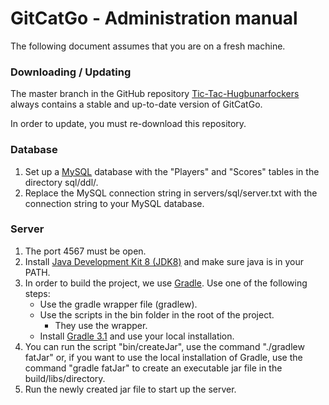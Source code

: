 # GitCatGo - Administration manual

The following document assumes that you are on a fresh machine.

### Downloading / Updating

The master branch in the GitHub repository [Tic-Tac-Hugbunarfockers](https://github.com/Hugbunarfockers/Tic-Tac-Hugbunarfockers) always contains a stable and up-to-date version of GitCatGo.

In order to update, you must re-download this repository.

### Database

 1. Set up a [MySQL](http://dev.mysql.com/downloads/) database with the "Players" and "Scores" tables in the directory sql/ddl/.
 2. Replace the MySQL connection string in servers/sql/server.txt with the connection string to your MySQL database.

### Server

 1. The port 4567 must be open.
 2. Install [Java Development Kit 8 (JDK8)](http://www.oracle.com/technetwork/java/javase/downloads/jdk8-downloads-2133151.html) and make sure java is in your PATH.
 3. In order to build the project, we use [Gradle](https://gradle.org/). Use one of the following steps:
	* Use the gradle wrapper file (gradlew).
	* Use the scripts in the bin folder in the root of the project.
		* They use the wrapper.
	* Install [Gradle 3.1](https://gradle.org/gradle-download/) and use your local installation.
 4. You can run the script "bin/createJar", use the command "./gradlew fatJar" or, if you want to use the local installation of Gradle, use the command "gradle fatJar" to create an executable jar file in the build/libs/directory.
 5. Run the newly created jar file to start up the server.
